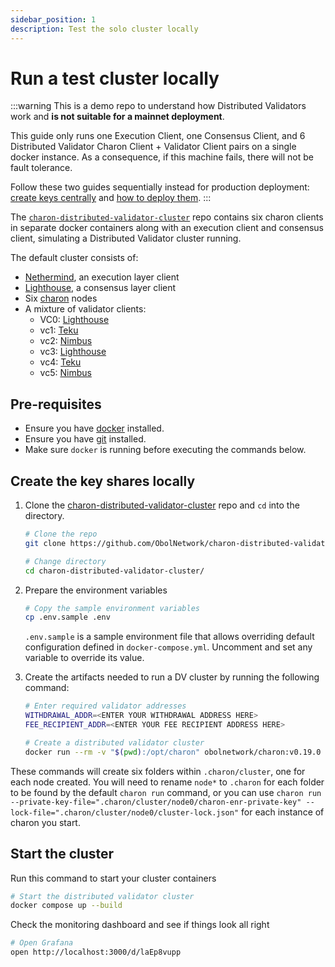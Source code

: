 ```yaml
---
sidebar_position: 1
description: Test the solo cluster locally
---
```


# Run a test cluster locally
:::warning
This is a demo repo to understand how Distributed Validators work and **is not suitable for a mainnet deployment**.

This guide only runs one Execution Client, one Consensus Client, and 6 Distributed Validator Charon Client + Validator Client pairs on a single docker instance. As a consequence, if this machine fails, there will not be fault tolerance.

Follow these two guides sequentially instead for production deployment: [create keys centrally](./create-keys.md) and [how to deploy them](./deploy.md). 
:::

The [`charon-distributed-validator-cluster`](https://github.com/ObolNetwork/charon-distributed-validator-cluster) repo contains six charon clients in separate docker containers along with an execution client and consensus client, simulating a Distributed Validator cluster running.

The default cluster consists of:
- [Nethermind](https://github.com/NethermindEth/nethermind), an execution layer client
- [Lighthouse](https://github.com/sigp/lighthouse), a consensus layer client
- Six [charon](https://github.com/ObolNetwork/charon) nodes
- A mixture of validator clients:
   - VC0: [Lighthouse](https://github.com/sigp/lighthouse)
   - vc1: [Teku](https://github.com/ConsenSys/teku)
   - vc2: [Nimbus](https://github.com/status-im/nimbus-eth2)
   - vc3: [Lighthouse](https://github.com/sigp/lighthouse)
   - vc4: [Teku](https://github.com/ConsenSys/teku)
   - vc5: [Nimbus](https://github.com/status-im/nimbus-eth2)

## Pre-requisites

- Ensure you have [docker](https://docs.docker.com/engine/install/) installed.
- Ensure you have [git](https://git-scm.com/downloads) installed. 
- Make sure `docker` is running before executing the commands below.

## Create the key shares locally

1. Clone the [charon-distributed-validator-cluster](https://github.com/ObolNetwork/charon-distributed-validator-cluster) repo and `cd` into the directory.

   ```sh
   # Clone the repo
   git clone https://github.com/ObolNetwork/charon-distributed-validator-cluster.git

   # Change directory
   cd charon-distributed-validator-cluster/
   ```

2. Prepare the environment variables

   ```sh
   # Copy the sample environment variables
   cp .env.sample .env
   ```
   `.env.sample` is a sample environment file that allows overriding default configuration defined in `docker-compose.yml`. Uncomment and set any variable to override its value.

3. Create the artifacts needed to run a DV cluster by running the following command:

   ```sh
   # Enter required validator addresses
   WITHDRAWAL_ADDR=<ENTER YOUR WITHDRAWAL ADDRESS HERE>
   FEE_RECIPIENT_ADDR=<ENTER YOUR FEE RECIPIENT ADDRESS HERE>

   # Create a distributed validator cluster
   docker run --rm -v "$(pwd):/opt/charon" obolnetwork/charon:v0.19.0 create cluster --name="mycluster" --cluster-dir=".charon/cluster/" --withdrawal-addresses="${WITHDRAWAL_ADDR}" --fee-recipient-addresses="${FEE_RECIPIENT_ADDR}" --nodes 6 --network goerli --num-validators=1
   ```

These commands will create six folders within `.charon/cluster`, one for each node created. You will need to rename `node*` to `.charon` for each folder to be found by the default `charon run` command, or you can use `charon run --private-key-file=".charon/cluster/node0/charon-enr-private-key" --lock-file=".charon/cluster/node0/cluster-lock.json"` for each instance of charon you start.

## Start the cluster

Run this command to start your cluster containers

```sh
# Start the distributed validator cluster
docker compose up --build
```
Check the monitoring dashboard and see if things look all right

```sh
# Open Grafana
open http://localhost:3000/d/laEp8vupp
```